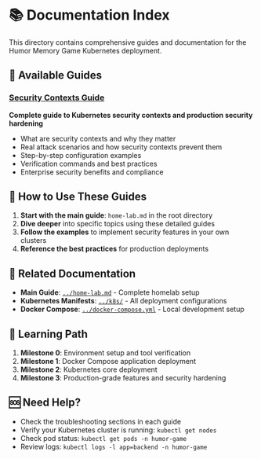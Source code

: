 # 📚 Documentation Index

This directory contains comprehensive guides and documentation for the Humor Memory Game Kubernetes deployment.

## 🚀 Available Guides

### [Security Contexts Guide](security-contexts-guide.md)
**Complete guide to Kubernetes security contexts and production security hardening**

- What are security contexts and why they matter
- Real attack scenarios and how security contexts prevent them
- Step-by-step configuration examples
- Verification commands and best practices
- Enterprise security benefits and compliance

## 🎯 How to Use These Guides

1. **Start with the main guide**: `home-lab.md` in the root directory
2. **Dive deeper** into specific topics using these detailed guides
3. **Follow the examples** to implement security features in your own clusters
4. **Reference the best practices** for production deployments

## 🔗 Related Documentation

- **Main Guide**: [`../home-lab.md`](../home-lab.md) - Complete homelab setup
- **Kubernetes Manifests**: [`../k8s/`](../k8s/) - All deployment configurations
- **Docker Compose**: [`../docker-compose.yml`](../docker-compose.yml) - Local development setup

## 📖 Learning Path

1. **Milestone 0**: Environment setup and tool verification
2. **Milestone 1**: Docker Compose application deployment
3. **Milestone 2**: Kubernetes core deployment
4. **Milestone 3**: Production-grade features and security hardening

## 🆘 Need Help?

- Check the troubleshooting sections in each guide
- Verify your Kubernetes cluster is running: `kubectl get nodes`
- Check pod status: `kubectl get pods -n humor-game`
- Review logs: `kubectl logs -l app=backend -n humor-game`
